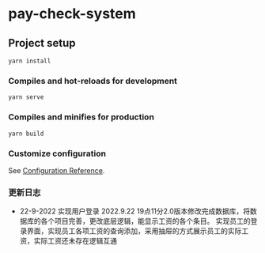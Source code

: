 # pay-check-system

## Project setup
```
yarn install
```

### Compiles and hot-reloads for development
```
yarn serve
```

### Compiles and minifies for production
```
yarn build
```

### Customize configuration
See [Configuration Reference](https://cli.vuejs.org/config/).


### 更新日志

* 22-9-2022  实现用户登录
2022.9.22 19点11分2.0版本修改完成数据库，将数据库的各个项目完善，更改底层逻辑，能显示工资的各个条目。
实现员工的登录界面，实现员工各项工资的查询添加，采用抽屉的方式展示员工的实际工资，实际工资还未存在逻辑互通



